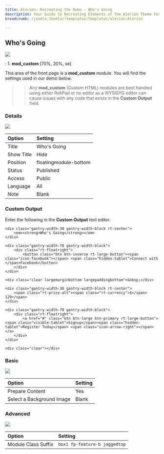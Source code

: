 ```yaml
---
title: Alerion: Recreating the Demo - Who's Going
description: Your Guide to Recreating Elements of the Alerion Theme for Joomla
breadcrumb: /joomla:Joomla/!templates:Templates/alerion:Alerion

---
```


Who's Going
-----
![][demo]

:   1. **mod_custom** [70%, 20%, se]

This area of the front page is a **mod_custom** module. You will find the settings used in our demo below.

>> Any **mod_custom** (Custom HTML) modules are best handled using either RokPad or no editor as a WYSISYG editor can cause issues with any code that exists in the **Custom Output** field.

### Details
![][demo2]

| Option     | Setting               |  
| :--------- | :-------------------- |  
| Title      | Who's Going           |  
| Show Title | Hide                  |  
| Position   | floatingmodule-bottom |  
| Status     | Published             |  
| Access     | Public                |  
| Language   | All                   |  
| Note       | Blank                 |  

### Custom Output
Enter the following in the **Custom Output** text editor.

~~~
<div class="gantry-width-30 gantry-width-block rt-center">
    <em><strong>Who's Going</strong></em>
</div>

<div class="gantry-width-70 gantry-width-block">
	<div class="rt-floatright">
		<button class="btn btn-inverse rt-large-button"><span class="icon-facebook"></span> <span class="hidden-tablet">Connect with </span>Facebook</button>
	</div>		
</div>

<div class="clear largemarginbottom largepaddingbottom">&nbsp;</div>

<div class="gantry-width-30 gantry-width-block rt-center">
	<span class="rt-price-alt"><span class="rt-currency">$</span> 129</span>
</div>

<div class="gantry-width-70 gantry-width-block">
	<div class="rt-floatright">
		<a href="#" class="btn btn-large btn-primary rt-large-button"><span class="visible-tablet">Signup</span><span class="hidden-tablet">Register Today</span> <span class="icon-arrow-right"></span></a>
	</div>		
</div>

<div class="clear"></div>
~~~

### Basic
![][demo3]

| Option                    | Setting |  
| :------------------------ | :------ |  
| Prepare Content           | Yes     |  
| Select a Background Image | Blank   |

### Advanced
![][demo4]

| Option              | Setting                       |  
| :------------------ | :---------------------------- |  
| Module Class Suffix | `box1 fp-feature-b jaggedtop` |  

[demo]: assets/demo_3.jpeg
[demo2]: assets/going_1.jpeg
[demo3]: assets/going_2.jpeg
[demo4]: assets/going_3.jpeg
[recreate]: demo.md#rokcandy